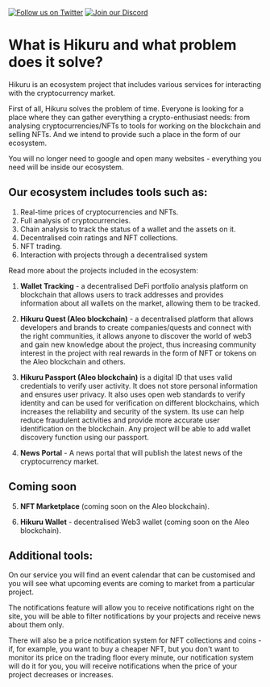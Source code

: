 [![Follow us on Twitter](https://img.shields.io/badge/Twitter-%231DA1F2.svg?style=for-the-badge&logo=Twitter&logoColor=white)](https://twitter.com/HikuruOfficial)
[![Join our Discord](https://img.shields.io/badge/Discord-%235865F2.svg?style=for-the-badge&logo=discord&logoColor=white)](https://discord.gg/mevde2mRSw)


# What is Hikuru and what problem does it solve?

Hikuru is an ecosystem project that includes various services for interacting with the cryptocurrency market.

First of all, Hikuru solves the problem of time. Everyone is looking for a place where they can gather everything a crypto-enthusiast needs: from analysing cryptocurrencies/NFTs to tools for working on the blockchain and selling NFTs. And we intend to provide such a place in the form of our ecosystem.

You will no longer need to google and open many websites - everything you need will be inside our ecosystem.

## Our ecosystem includes tools such as: 

1. Real-time prices of cryptocurrencies and NFTs.
2. Full analysis of cryptocurrencies.
3. Chain analysis to track the status of a wallet and the assets on it. 
4. Decentralised coin ratings and NFT collections.
5. NFT trading.
6. Interaction with projects through a decentralised system

Read more about the projects included in the ecosystem:

1. **Wallet Tracking** - a decentralised DeFi portfolio analysis platform on blockchain that allows users to track addresses and provides information about all wallets on the market, allowing them to be tracked.

2. **Hikuru Quest (Aleo blockchain)** - a decentralised platform that allows developers and brands to create companies/quests and connect with the right communities, it allows anyone to discover the world of web3 and gain new knowledge about the project, thus increasing community interest in the project with real rewards in the form of NFT or tokens on the Aleo blockchain and others.

3. **Hikuru Passport (Aleo blockchain)** is a digital ID that uses valid credentials to verify user activity. It does not store personal information and ensures user privacy. It also uses open web standards to verify identity and can be used for verification on different blockchains, which increases the reliability and security of the system. Its use can help reduce fraudulent activities and provide more accurate user identification on the blockchain. Any project will be able to add wallet discovery function using our passport.

4. **News Portal** - A news portal that will publish the latest news of the cryptocurrency market.

## Coming soon

5. **NFT Marketplace** (coming soon on the Aleo blockchain).

6. **Hikuru Wallet** - decentralised Web3 wallet (coming soon on the Aleo blockchain).

## Additional tools:

On our service you will find an event calendar that can be customised and you will see what upcoming events are coming to market from a particular project. 

The notifications feature will allow you to receive notifications right on the site, you will be able to filter notifications by your projects and receive news about them only. 

There will also be a price notification system for NFT collections and coins - if, for example, you want to buy a cheaper NFT, but you don't want to monitor its price on the trading floor every minute, our notification system will do it for you, you will receive notifications when the price of your project decreases or increases.



